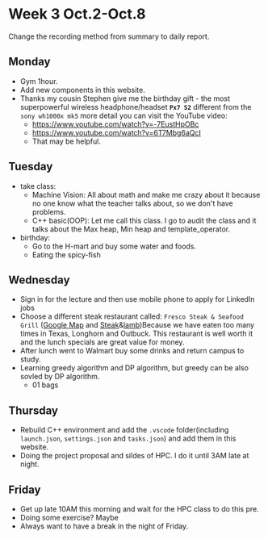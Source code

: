 # Week 3 Oct.2-Oct.8
Change the recording method from summary to daily report.
## Monday 
- Gym 1hour.
- Add new components in this website.
- Thanks my cousin Stephen give me the birthday gift - the most superpowerful wireless headphone/headset **`Px7 S2`** different from the `sony wh1000x mk5` more detail you can visit the YouTube video: 
    - <https://www.youtube.com/watch?v=-7EustHpOBc>
    - <https://www.youtube.com/watch?v=6T7Mbg6aQcI> 
    - That may be helpful.
## Tuesday
- take class:
    - Machine Vision: All about math and make me crazy about it because no one know what the teacher talks about, so we don't have problems.
    - C++ basic(OOP): Let me call this class. I go to audit the class and it talks about the Max heap, Min heap and template_operator.
- birthday:
    - Go to the H-mart and buy some water and foods.
    - Eating the spicy-fish
## Wednesday
- Sign in for the lecture and then use mobile phone to apply for LinkedIn jobs
- Choose a different steak restaurant called: `Fresco Steak & Seafood Grill` ([Google Map](https://maps.app.goo.gl/qJ5226mzMPmfGJPN9?g_st=ic) and [Steak](https://charleyhoo.github.io/Rutgers%20University%20Experience/Photo/Rutgers%20Busch%20Campus/Fresco%20Steak.jpg)&[lamb](https://charleyhoo.github.io/Rutgers%20University%20Experience/Photo/Rutgers%20Busch%20Campus/Fresco%20Steak1.jpg))Because we have eaten too many times in Texas, Longhorn and Outbuck. This restaurant is well worth it and the lunch specials are great value for money.
- After lunch went to Walmart buy some drinks and return campus to study.
- Learning greedy algorithm and DP algorithm, but greedy can be also sovled by DP algorithm.
    - 01 bags
## Thursday
- Rebuild C++ environment and add the `.vscode` folder(including `launch.json`, `settings.json` and `tasks.json`) and add them in this website.
- Doing the project proposal and sildes of HPC. I do it until 3AM late at night.
## Friday
- Get up late 10AM this morning and wait for the HPC class to do this pre. 
- Doing some exercise? Maybe
- Always want to have a break in the night of Friday.
